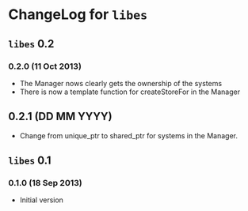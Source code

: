 # ChangeLog for `libes`

## `libes` 0.2

### 0.2.0 (11 Oct 2013)

* The Manager nows clearly gets the ownership of the systems
* There is now a template function for createStoreFor in the Manager

## 0.2.1 (DD MM YYYY)

* Change from unique_ptr to shared_ptr for systems in the Manager.

## `libes` 0.1

### 0.1.0 (18 Sep 2013)

* Initial version
